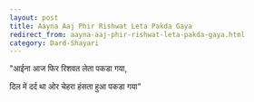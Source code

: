 ```yaml
---
layout: post
title: Aayna Aaj Phir Rishwat Leta Pakda Gaya
redirect_from: aayna-aaj-phir-rishwat-leta-pakda-gaya.html
category: Dard-Shayari
---
```

"आईना आज फिर रिशवत लेता पकडा गया, 

दिल में दर्द था ओर चेहरा हंसता हुआ पकडा गया"